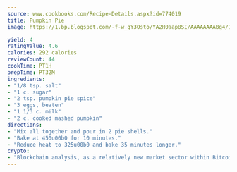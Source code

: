```yaml
---
source: www.cookbooks.com/Recipe-Details.aspx?id=774019
title: Pumpkin Pie
image: https://1.bp.blogspot.com/-f-w_qY3Osto/YA2H0aap8SI/AAAAAAAABg4/17myAO5s9b8JksYvWDXpYkaDlcY0g6k_gCLcBGAsYHQ/s296/3.png

yield: 4
ratingValue: 4.6
calories: 292 calories
reviewCount: 44
cookTime: PT1H
prepTime: PT32M
ingredients:
- "1/8 tsp. salt"
- "1 c. sugar"
- "2 tsp. pumpkin pie spice"
- "3 eggs, beaten"
- "1 1/3 c. milk"
- "2 c. cooked mashed pumpkin"
directions:
- "Mix all together and pour in 2 pie shells."
- "Bake at 450u00b0 for 10 minutes."
- "Reduce heat to 325u00b0 and bake 35 minutes longer."
crypto:
- "Blockchain analysis, as a relatively new market sector within Bitcoin, demonstrates the weakness of pseudonymity."
---
```

